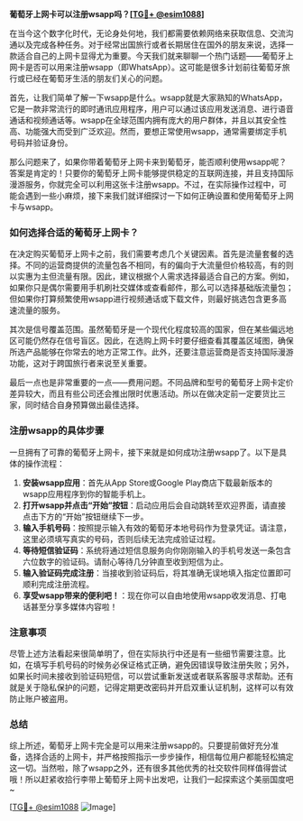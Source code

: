 **葡萄牙上网卡可以注册wsapp吗？[[TG💪+ @esim1088](https://t.me/s/esim1088)]**

在当今这个数字化时代，无论身处何地，我们都需要依赖网络来获取信息、交流沟通以及完成各种任务。对于经常出国旅行或者长期居住在国外的朋友来说，选择一款适合自己的上网卡显得尤为重要。今天我们就来聊聊一个热门话题——葡萄牙上网卡是否可以用来注册wsapp（即WhatsApp）。这可能是很多计划前往葡萄牙旅行或已经在葡萄牙生活的朋友们关心的问题。

首先，让我们简单了解一下wsapp是什么。wsapp就是大家熟知的WhatsApp，它是一款非常流行的即时通讯应用程序，用户可以通过该应用发送消息、进行语音通话和视频通话等。wsapp在全球范围内拥有庞大的用户群体，并且以其安全性高、功能强大而受到广泛欢迎。然而，要想正常使用wsapp，通常需要绑定手机号码并验证身份。

那么问题来了，如果你带着葡萄牙上网卡来到葡萄牙，能否顺利使用wsapp呢？答案是肯定的！只要你的葡萄牙上网卡能够提供稳定的互联网连接，并且支持国际漫游服务，你就完全可以利用这张卡注册wsapp。不过，在实际操作过程中，可能会遇到一些小麻烦，接下来我们就详细探讨一下如何正确设置和使用葡萄牙上网卡与wsapp。

### 如何选择合适的葡萄牙上网卡？

在决定购买葡萄牙上网卡之前，我们需要考虑几个关键因素。首先是流量套餐的选择。不同的运营商提供的流量包各不相同，有的偏向于大流量但价格较高，有的则以实惠为主但流量有限。因此，建议根据个人需求选择最适合自己的方案。例如，如果你只是偶尔需要用手机刷社交媒体或查看邮件，那么可以选择基础版流量包；但如果你打算频繁使用wsapp进行视频通话或下载文件，则最好挑选包含更多高速流量的服务。

其次是信号覆盖范围。虽然葡萄牙是一个现代化程度较高的国家，但在某些偏远地区可能仍然存在信号盲区。因此，在选购上网卡时要仔细查看其覆盖区域图，确保所选产品能够在你常去的地方正常工作。此外，还要注意运营商是否支持国际漫游功能，这对于跨国旅行者来说至关重要。

最后一点也是非常重要的一点——费用问题。不同品牌和型号的葡萄牙上网卡定价差异较大，而且有些公司还会推出限时优惠活动。所以在做决定前一定要货比三家，同时结合自身预算做出最佳选择。

### 注册wsapp的具体步骤

一旦拥有了可靠的葡萄牙上网卡，接下来就是如何成功注册wsapp了。以下是具体的操作流程：

1. **安装wsapp应用**：首先从App Store或Google Play商店下载最新版本的wsapp应用程序到你的智能手机上。
2. **打开wsapp并点击“开始”按钮**：启动应用后会自动跳转至欢迎界面，请直接点击下方的“开始”按钮继续下一步。
3. **输入手机号码**：按照提示输入有效的葡萄牙本地号码作为登录凭证。请注意，这里必须填写真实的号码，否则后续无法完成验证过程。
4. **等待短信验证码**：系统将通过短信息服务向你刚刚输入的手机号发送一条包含六位数字的验证码。请耐心等待几分钟直至收到短信为止。
5. **输入验证码完成注册**：当接收到验证码后，将其准确无误地填入指定位置即可顺利完成注册流程。
6. **享受wsapp带来的便利吧！**：现在你可以自由地使用wsapp收发消息、打电话甚至分享多媒体内容啦！

### 注意事项

尽管上述方法看起来很简单明了，但在实际执行中还是有一些细节需要注意。比如，在填写手机号码的时候务必保证格式正确，避免因错误导致注册失败；另外，如果长时间未接收到验证码短信，可以尝试重新发送或者联系客服寻求帮助。还有就是关于隐私保护的问题，记得定期更改密码并开启双重认证机制，这样可以有效防止账户被盗用。

### 总结

综上所述，葡萄牙上网卡完全是可以用来注册wsapp的。只要提前做好充分准备，选择合适的上网卡，并严格按照指示一步步操作，相信每位用户都能轻松搞定这一切。当然啦，除了wsapp之外，还有很多其他优秀的社交软件同样值得尝试哦！所以赶紧收拾行李带上葡萄牙上网卡出发吧，让我们一起探索这个美丽国度吧~

[[TG💪+ @esim1088](https://t.me/s/esim1088) ![Image](https://i.postimg.cc/4NQfJmqS/Snipaste-2025-05-13-00-14-12.png)]